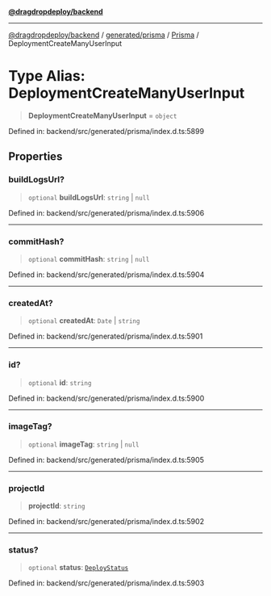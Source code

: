 [**@dragdropdeploy/backend**](../../../../../README.md)

***

[@dragdropdeploy/backend](../../../../../README.md) / [generated/prisma](../../../README.md) / [Prisma](../README.md) / DeploymentCreateManyUserInput

# Type Alias: DeploymentCreateManyUserInput

> **DeploymentCreateManyUserInput** = `object`

Defined in: backend/src/generated/prisma/index.d.ts:5899

## Properties

### buildLogsUrl?

> `optional` **buildLogsUrl**: `string` \| `null`

Defined in: backend/src/generated/prisma/index.d.ts:5906

***

### commitHash?

> `optional` **commitHash**: `string` \| `null`

Defined in: backend/src/generated/prisma/index.d.ts:5904

***

### createdAt?

> `optional` **createdAt**: `Date` \| `string`

Defined in: backend/src/generated/prisma/index.d.ts:5901

***

### id?

> `optional` **id**: `string`

Defined in: backend/src/generated/prisma/index.d.ts:5900

***

### imageTag?

> `optional` **imageTag**: `string` \| `null`

Defined in: backend/src/generated/prisma/index.d.ts:5905

***

### projectId

> **projectId**: `string`

Defined in: backend/src/generated/prisma/index.d.ts:5902

***

### status?

> `optional` **status**: [`DeployStatus`](../../$Enums/type-aliases/DeployStatus.md)

Defined in: backend/src/generated/prisma/index.d.ts:5903
